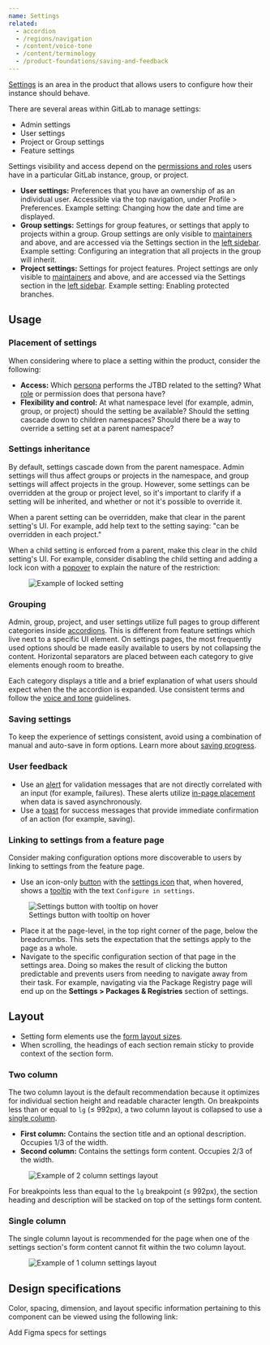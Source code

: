 ```yaml
---
name: Settings
related:
  - accordion
  - /regions/navigation
  - /content/voice-tone
  - /content/terminology
  - /product-foundations/saving-and-feedback
---
```


[Settings](/content/terminology#settings-%26-configuration) is an area in the product that allows users to configure how their instance should behave.

There are several areas within GitLab to manage settings:

- Admin settings
- User settings
- Project or Group settings
- Feature settings

Settings visibility and access depend on the [permissions and roles](https://docs.gitlab.com/ee/user/permissions.html) users have in a particular GitLab instance, group, or project.

- **User settings:** Preferences that you have an ownership of as an individual user. Accessible via the top navigation, under Profile > Preferences. Example setting: Changing how the date and time are displayed.
- **Group settings:** Settings for group features, or settings that apply to projects within a group. Group settings are only visible to [maintainers](https://docs.gitlab.com/ee/user/permissions.html) and above, and are accessed via the Settings section in the [left sidebar](/regions/navigation#left-sidebar). Example setting: Configuring an integration that all projects in the group will inherit.
- **Project settings:** Settings for project features. Project settings are only visible to [maintainers](https://docs.gitlab.com/ee/user/permissions.html) and above, and are accessed via the Settings section in the [left sidebar](/regions/navigation#left-sidebar). Example setting: Enabling protected branches.

## Usage

### Placement of settings

When considering where to place a setting within the product, consider the following:

- **Access:** Which [persona](https://about.gitlab.com/handbook/product/personas/) performs the JTBD related to the setting? What [role](https://docs.gitlab.com/ee/user/permissions.html) or permission does that persona have?
- **Flexibility and control:** At what namespace level (for example, admin, group, or project) should the setting be available? Should the setting cascade down to children namespaces? Should there be a way to override a setting set at a parent namespace?

### Settings inheritance

By default, settings cascade down from the parent namespace. Admin settings will thus affect groups or projects in the namespace, and group settings will affect projects in the group. However, some settings can be overridden at the group or project level, so it's important to clarify if a setting will be inherited, and whether or not it's possible to override it.

When a parent setting can be overridden, make that clear in the parent setting's UI. For example, add help text to the setting saying: "can be overridden in each project."

When a child setting is enforced from a parent, make this clear in the child setting's UI. For example, consider disabling the child setting and adding a lock icon with a [popover](/components/popover) to explain the nature of the restriction:

<figure class="figure" role="figure" aria-label="Example of locked setting"><img class="figure-img" src="/img/locked-setting-example.png" alt="Example of locked setting" role="img" /><figcaption class="figure-caption"></figcaption></figure>

### Grouping

Admin, group, project, and user settings utilize full pages to group different categories inside [accordions](/components/accordion). This is different from feature settings which live next to a specific UI element. On settings pages, the most frequently used options should be made easily available to users by not collapsing the content. Horizontal separators are placed between each category to give elements enough room to breathe.

Each category displays a title and a brief explanation of what users should expect when the the accordion is expanded. Use consistent terms and follow the [voice and tone](/content/voice-tone) guidelines.

### Saving settings

To keep the experience of settings consistent, avoid using a combination of manual and auto-save in form options. Learn more about [saving progress](/product-foundations/saving-and-feedback#saving-progress).

### User feedback

- Use an [alert](/components/alert) for validation messages that are not directly correlated with an input (for example, failures). These alerts utilize [in-page placement](/components/alert#in-page) when data is saved asynchronously.
- Use a [toast](/components/toast) for success messages that provide immediate confirmation of an action (for example, saving).

### Linking to settings from a feature page

Consider making configuration options more discoverable to users by linking to settings from the feature page.

- Use an icon-only [button](/components/button) with the [settings icon](http://gitlab-org.gitlab.io/gitlab-svgs/?q=settings) that, when hovered, shows a [tooltip](/components/tooltip) with the text `Configure in settings`.

<figure class="figure" role="figure" aria-label="Settings button with tooltip on hover">
  <img class="figure-img" src="/img/settings-hover.svg" alt="Settings button with tooltip on hover" role="img" />
  <figcaption class="figure-caption">Settings button with tooltip on hover</figcaption>
</figure>

- Place it at the page-level, in the top right corner of the page, below the breadcrumbs. This sets the expectation that the settings apply to the page as a whole.
- Navigate to the specific configuration section of that page in the settings area. Doing so makes the result of clicking the button predictable and prevents users from needing to navigate away from their task. For example, navigating via the Package Registry page will end up on the **Settings > Packages & Registries** section of settings.

## Layout

- Setting form elements use the [form layout sizes](/components/form#layout).
- When scrolling, the headings of each section remain sticky to provide context of the section form.

### Two column

The two column layout is the default recommendation because it optimizes for individual section height and readable character length. On breakpoints less than or equal to `lg` (≤ 992px), a two column layout is collapsed to use a [single column](#single-column).

* **First column:** Contains the section title and an optional description. Occupies 1/3 of the width. 
* **Second column:** Contains the settings form content. Occupies 2/3 of the width.

<figure class="figure" role="figure" aria-label="Example of 2 column settings layout"><img class="figure-img" src="/img/settings-2-column.png" alt="Example of 2 column settings layout" role="img" /><figcaption class="figure-caption"></figcaption></figure>

For breakpoints less than equal to the `lg` breakpoint (≤ 992px), the section heading and description will be stacked on top of the settings form content.

### Single column

The single column layout is recommended for the page when one of the settings section's form content cannot fit within the two column layout. 

<figure class="figure" role="figure" aria-label="Example of 1 column settings layout"><img class="figure-img" src="/img/settings-1-column.png" alt="Example of 1 column settings layout" role="img" /><figcaption class="figure-caption"></figcaption></figure>

## Design specifications

Color, spacing, dimension, and layout specific information pertaining to this component can be viewed using the following link:

<todo>Add Figma specs for settings</todo>
